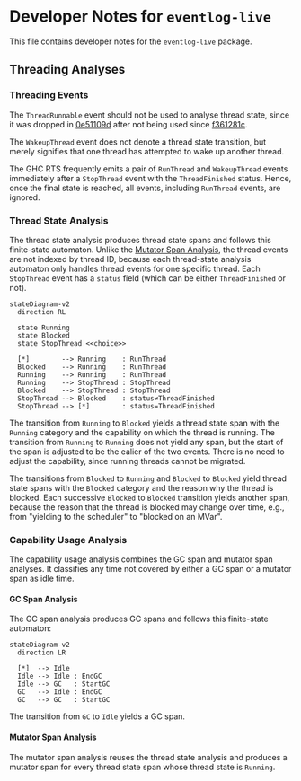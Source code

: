 # Developer Notes for `eventlog-live`

This file contains developer notes for the `eventlog-live` package.

## Threading Analyses

### Threading Events

The `ThreadRunnable` event should not be used to analyse thread state, since it was dropped in [0e51109d](https://gitlab.haskell.org/ghc/ghc/-/commit/0e51109d010c474f60f7b3209e399c115c7bcec7) after not being used since [f361281c](https://gitlab.haskell.org/coot/ghc/-/commit/f361281c89fbce42865d8b8b27b0957205366186).

The `WakeupThread` event does not denote a thread state transition, but merely signifies that one thread has attempted to wake up another thread.

The GHC RTS frequently emits a pair of `RunThread` and `WakeupThread` events immediately after a `StopThread` event with the `ThreadFinished` status. Hence, once the final state is reached, all events, including `RunThread` events, are ignored.

### Thread State Analysis

The thread state analysis produces thread state spans and follows this finite-state automaton.
Unlike the [Mutator Span Analysis](#mutator-span-analysis), the thread events are not indexed by thread ID, because each thread-state analysis automaton only handles thread events for one specific thread.
Each `StopThread` event has a `status` field (which can be either `ThreadFinished` or not).

```mermaid
stateDiagram-v2
  direction RL

  state Running
  state Blocked
  state StopThread <<choice>>

  [*]        --> Running    : RunThread
  Blocked    --> Running    : RunThread
  Running    --> Running    : RunThread
  Running    --> StopThread : StopThread
  Blocked    --> StopThread : StopThread
  StopThread --> Blocked    : status≠ThreadFinished
  StopThread --> [*]        : status=ThreadFinished
```

The transition from `Running` to `Blocked` yields a thread state span with the `Running` category and the capability on which the thread is running. The transition from `Running` to `Running` does not yield any span, but the start of the span is adjusted to be the ealier of the two events. There is no need to adjust the capability, since running threads cannot be migrated.

The transitions from `Blocked` to `Running` and `Blocked` to `Blocked` yield thread state spans with the `Blocked` category and the reason why the thread is blocked. Each successive `Blocked` to `Blocked` transition yields another span, because the reason that the thread is blocked may change over time, e.g., from "yielding to the scheduler" to "blocked on an MVar".

### Capability Usage Analysis

The capability usage analysis combines the GC span and mutator span analyses.
It classifies any time not covered by either a GC span or a mutator span as idle time.

#### GC Span Analysis

The GC span analysis produces GC spans and follows this finite-state automaton:

```mermaid
stateDiagram-v2
  direction LR

  [*]  --> Idle
  Idle --> Idle : EndGC
  Idle --> GC   : StartGC
  GC   --> Idle : EndGC
  GC   --> GC   : StartGC
```

The transition from `GC` to `Idle` yields a GC span.

#### Mutator Span Analysis

The mutator span analysis reuses the thread state analysis and produces a mutator span for every thread state span whose thread state is `Running`.
